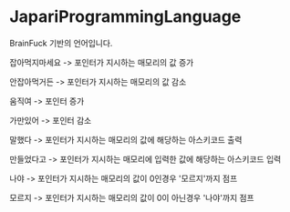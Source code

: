 # JapariProgrammingLanguage

BrainFuck 기반의 언어입니다.

잡아먹지마세요 -> 포인터가 지시하는 매모리의 값 증가

안잡아먹거든   -> 포인터가 지시하는 매모리의 값 감소

움직여        -> 포인터 증가

가만있어      -> 포인터 감소

말했다        -> 포인터가 지시하는 매모리의 값에 해당하는 아스키코드 출력

만들었다고    -> 포인터가 지시하는 매모리에 입력한 값에 해당하는 아스키코드 입력

나야          -> 포인터가 지시하는 매모리의 값이 0인경우 '모르지'까지 점프

모르지          -> 포인터가 지시하는 매모리의 값이 0이 아닌경우 '나야'까지 점프
